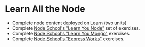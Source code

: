 # Learn All the Node

* Complete node content deployed on Learn (two units)
* Complete [Node School's "Learn You Node"](https://github.com/workshopper/learnyounode) set of exercises. 
* Complete [Node School's "Learn You Mongo"](https://github.com/evanlucas/learnyoumongo) exercises.
* Complete [Node School's "Express Works"](https://github.com/azat-co/expressworks) exercises.